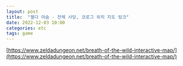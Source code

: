 ```yaml
---
layout: post
title:  "젤다 야숨 - 전체 사당, 코로그 위치 지도 링크"
date: 2022-12-03 10:00
categories: etc
tags: game
---
```


[https://www.zeldadungeon.net/breath-of-the-wild-interactive-map/](https://www.zeldadungeon.net/breath-of-the-wild-interactive-map/)